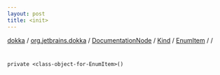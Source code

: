 ```yaml
---
layout: post
title: <init>
---
```

[dokka](../../../../../index.md) / [org.jetbrains.dokka](../../../../index.md) / [DocumentationNode](../../../index.md) / [Kind](../../index.md) / [EnumItem](../index.md) / [<class-object-for-EnumItem>](index.md) / [<init>](_init_.md)

# <init>

```
private <class-object-for-EnumItem>()
```
